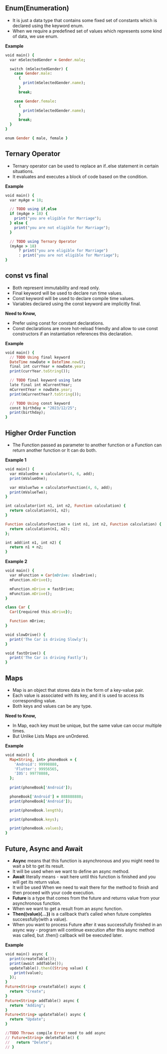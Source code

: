 ## Enum(Enumeration)

- It is just a data type that contains some fixed set of constants which is declared using the keyword enum. 
- When we require a predefined set of values which represents some kind of data, we use enum. 

__Example__

```ruby
void main() {
  var mSelectedGender = Gender.male;

  switch (mSelectedGender) {
    case Gender.male:
      {
        print(mSelectedGender.name);
      }
      break;

    case Gender.female:
      {
        print(mSelectedGender.name);
      }
      break;
  }
}

enum Gender { male, female }
```

## Ternary Operator

- Ternary operator can be used to replace an if..else statement in certain situations.
- It evaluates and executes a block of code based on the condition.

__Example__

```ruby
void main() {
  var myAge = 18;

  // TODO using if,else
  if (myAge > 18) {
    print("you are eligible for Marriage");
  } else {
    print("you are not eligible for Marriage");
  }

  // TODO using Ternary Operator
  (myAge > 18)
      ? print("you are eligible for Marriage")
      : print("you are not eligible for Marriage");
}
```

## const vs final

- Both represent immutability and read only.
- Final keyword will be used to declare run time values.
- Const keyword will be used to declare compile time values.
- Variables declared using the const keyword are implicitly final.

__Need to Know,__

- Prefer using const for constant declarations.
- Const declarations are more hot-reload friendly and allow to use const constructors if an instantiation references this declaration.

__Example__

```ruby
void main() {
  // TODO Using final keyword
  DateTime nowDate = DateTime.now();
  final int currYear = nowDate.year;
  print(currYear.toString());

  // TODO final keyword using late
  late final int mCurrentYear;
  mCurrentYear = nowDate.year;
  print(mCurrentYear?.toString());

  // TODO Using const keyword
  const birthday = "2023/12/25";
  print(birthday);
}
```

## Higher Order Function

- The Function passed as parameter to another function or a Function can return another function or It can do both.

__Example 1__

```ruby
void main() {
  var mValueOne = calculator(4, 6, add);
  print(mValueOne);

  var mValueTwo = calculatorFunction(4, 6, add);
  print(mValueTwo);
}

int calculator(int n1, int n2, Function calculation) {
  return calculation(n1, n2);
}

Function calculatorFunction = (int n1, int n2, Function calculation) {
  return calculation(n1, n2);
};

int add(int n1, int n2) {
  return n1 + n2;
}
```  

__Example 2__

```ruby
void main() {
  var mFunction = Car(mDrive: slowDrive);
  mFunction.mDrive();

  mFunction.mDrive = fastDrive;
  mFunction.mDrive();
}

class Car {
  Car({required this.mDrive});

  Function mDrive;
}

void slowDrive() {
  print('The Car is driving Slowly');
}

void fastDrive() {
  print('The Car is driving Fastly');
}
```  

## Maps

- Map is an object that stores data in the form of a key-value pair.
- Each value is associated with its key, and it is used to access its corresponding value.
- Both keys and values can be any type. 

__Need to Know,__

- In Map, each key must be unique, but the same value can occur multiple times.
- But Unlike Lists Maps are unOrdered.

__Example__

```ruby
void main() {
  Map<String, int> phoneBook = {
    'Android': 99998888,
    'Flutter': 99956565,
    'IOS': 99778888,
  };
  
  print(phoneBook['Android']);

  phoneBook['Android'] = 888888888;
  print(phoneBook['Android']);

  print(phoneBook.length);

  print(phoneBook.keys);

  print(phoneBook.values);
}
``` 

## Future, Async and Await

- __Async__ means that this function is asynchronous and you might need to wait a bit to get its result.
- It will be used when we want to define an async method.
- __Await__ literally means - wait here until this function is finished and you will get its return value.
- It will be used When we need to wait there for the method to finish and then proceed with your code execution.
- __Future__ is a type that comes from the future and returns value from your asynchronous function.
- When we want to get a result from an async function.
- __Then((value){…})__ is a callback that’s called when future completes successfully(with a value).
- When you want to process Future after it was successfully finished in an async way - program will continue execution after this async method was called, but .then() callback will be executed later.

__Example__

```ruby
void main() async {
  print(createTable());
  print(await addTable());
  updateTable().then((String value) {
    print(value);
  });
}
Future<String> createTable() async {
  return "Create";
}
Future<String> addTable() async {
  return "Adding";
}
Future<String> updateTable() async {
  return "Update";
}

//TODO Throws compile Error need to add async
// Future<String> deleteTable() {
//   return "Delete";
// }
```

